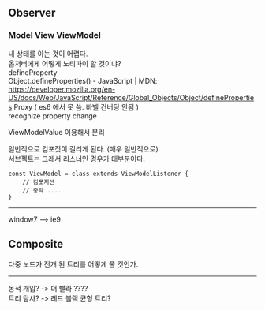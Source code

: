


## Observer

### Model View ViewModel

내 상태를 아는 것이 어렵다.  
옵저버에게 어떻게 노티파이 할 것이냐?  
defineProperty  
Object.defineProperties() - JavaScript | MDN: https://developer.mozilla.org/en-US/docs/Web/JavaScript/Reference/Global_Objects/Object/defineProperties
Proxy ( es6 에서 못 씀. 바벨 컨버팅 안됨 )  
recognize property change

ViewModelValue 이용해서 분리  
  
  
  
일반적으로 컴포짓이 걸리게 된다. (매우 일반적으로)   
서브젝트는 그래서 리스너인 경우가 대부분이다.  
```
const ViewModel = class extends ViewModelListener {
    // 컴포지션
    // 중략 ....
}
```  
  
****
window7 --> ie9


## Composite

다중 노드가 전개 된 트리를 어떻게 풀 것인가.  
***
동적 개입? -> 더 빨라  ????  
트리 탐사? -> 레드 블랙 균형 트리?  


### 



